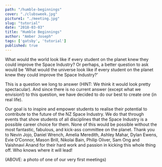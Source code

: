 ```yaml
---
path: "/humble-beginnings"
cover: "./clubsweek.jpg"
picture1: "./meeting.jpg"
slug: "tutorial"
date: "2018-03-03"
title: "Humble Beginnings"
author: "Amber Joseph"
tags: ['gatsby', 'tutorial']
published: true
---
```


What would the world look like if every student on the planet knew they could improve the Space Industry? Or perhaps, a better question to ask would be ‘What would the universe look like if every student on the planet knew they could improve the Space Industry?’

This is a question we long to answer (HINT: We think it would look pretty spectacular). And since there is no current answer (except what we envision!) to this question, we have decided to do our best to create one (in real life). 

Our goal is to inspire and empower students to realise their potential to contribute to the future of the NZ Space Industry. We do that through events that show students of all disciplines that the Space Industry is a possible career choice for them. 
None of this would be possible without the most fantastic, fabulous, and kick-ass committee on the planet. Thank you to Nevin Jojo, Daniel Wrench, Amelia Meredith, Ashley Mahar, Dylan Ewens, Evie O’Connor, Mason Brill, Nikolai Bain, Philip Oliver, Sam Ong and Vaishnavi Anand for their hard work and passion in kicking this whole thing off. Who knows where it will lead! 

(ABOVE: a photo of one of our very first meetings)
